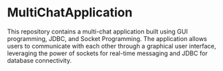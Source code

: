 # MultiChatApplication
This repository contains a multi-chat application built using GUI programming, JDBC, and Socket Programming. The application allows users to communicate with each other through a graphical user interface, leveraging the power of sockets for real-time messaging and JDBC for database connectivity.
